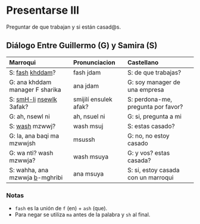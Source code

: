 # Presentarse III

Preguntar de que trabajan y si están casad@s.

## Diálogo Entre Guillermo (G) y Samira (S)
| Marroqui                                                                         | Pronunciacion         | Castellano                          |
|:---------------------------------------------------------------------------------|:----------------------|:------------------------------------|
| S: [fash](../nucleo/de-que.md) [khddam](../conjugaciones/trabajar)?              | fash jdam             | S: de que trabajas?                 |
| G: ana khddam manager F sharika                                                  | ana jdam              | G: soy manager de una empresa       |
| S: [smH-li](../nucleo/perdon-smh) [nsewlk](../conjugaciones/preguntar.md) 3afak? | smijilí ensulek afak? | S: perdona-me, pregunta por favor?  |
| G: ah, nsewl ni                                                                  | ah, nsuel ni          | G: si, pregunta a mi                |
| S: [wash](../nucleo/estas-vos(are-you).md) mzwwj?                                | wash msuj             | S: estas casado?                    |
| G: la, ana baqi ma mzwwjsh                                                       | msussh                | G: no, no estoy casado              |
| G: wa nti? wash mzwwja?                                                          | wash msuya            | G: y vos? estas casada?             |
| S: wahha, ana mzwwja [b](../nucleo/preposiciones.md)-mghribi                     | ana msuya             | S: si, estoy casada con un marroqui |


### Notas
- `fash` es la unión de `f` (en) + `ash` (que).
- Para negar se utiliza `ma` antes de la palabra y `sh` al final.
